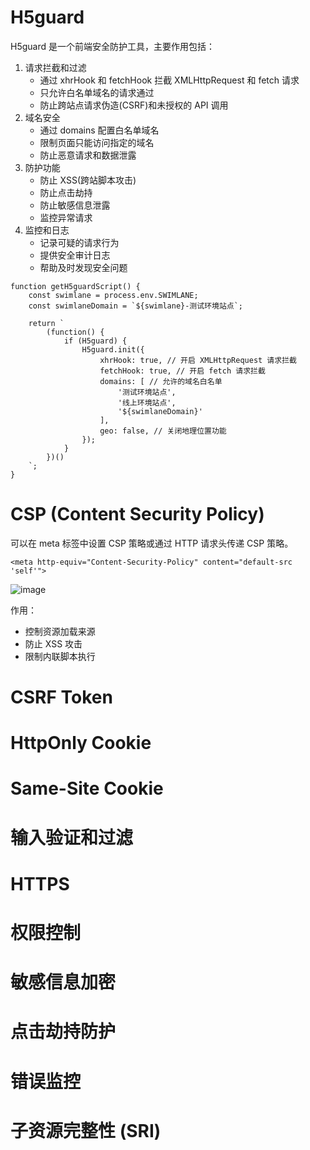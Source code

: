 # H5guard
H5guard 是一个前端安全防护工具，主要作用包括：
1. 请求拦截和过滤
   - 通过 xhrHook 和 fetchHook 拦截 XMLHttpRequest 和 fetch 请求
   - 只允许白名单域名的请求通过
   - 防止跨站点请求伪造(CSRF)和未授权的 API 调用
2. 域名安全
   - 通过 domains 配置白名单域名
   - 限制页面只能访问指定的域名
   - 防止恶意请求和数据泄露
3. 防护功能
   - 防止 XSS(跨站脚本攻击)
   - 防止点击劫持
   - 防止敏感信息泄露
   - 监控异常请求
4. 监控和日志
   - 记录可疑的请求行为
   - 提供安全审计日志
   - 帮助及时发现安全问题

```
function getH5guardScript() {
    const swimlane = process.env.SWIMLANE;
    const swimlaneDomain = `${swimlane}-测试环境站点`;
    
    return `
        (function() {
            if (H5guard) {
                H5guard.init({
                    xhrHook: true, // 开启 XMLHttpRequest 请求拦截
                    fetchHook: true, // 开启 fetch 请求拦截
                    domains: [ // 允许的域名白名单
                        '测试环境站点',
                        '线上环境站点', 
                        '${swimlaneDomain}'
                    ],
                    geo: false, // 关闭地理位置功能
                });
            }
        })()
    `;
}
```

# CSP (Content Security Policy)
可以在 meta 标签中设置 CSP 策略或通过 HTTP 请求头传递 CSP 策略。

```
<meta http-equiv="Content-Security-Policy" content="default-src 'self'">
```

![image](https://github.com/user-attachments/assets/23308184-14cf-49e6-b078-71f6bf199ea9)

作用：
- 控制资源加载来源
- 防止 XSS 攻击
- 限制内联脚本执行

# CSRF Token

# HttpOnly Cookie

# Same-Site Cookie

# 输入验证和过滤

# HTTPS

# 权限控制

# 敏感信息加密

# 点击劫持防护

# 错误监控

# 子资源完整性 (SRI)

# 
